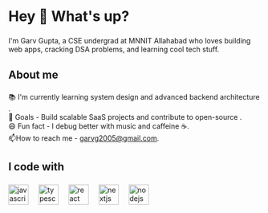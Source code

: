 <h1 align="left">Hey 👋 What's up?</h1>

###

<p align="left">I'm Garv Gupta, a CSE undergrad at MNNIT Allahabad who loves building web apps, cracking DSA problems, and learning cool tech stuff.</p>

###

<h2 align="left">About me</h2>

###

<p align="left">📚 I'm currently learning system design and advanced backend architecture .<br>🎯 Goals - Build scalable SaaS projects and contribute to open-source .<br>😄 Fun fact - I debug better with music and caffeine ☕.<br>📫How to reach me - <a href="mailto:garvg2005@gmail.com">garvg2005@gmail.com</a>.

###

<h2 align="left">I code with</h2>

###

<div align="left">
  <img src="https://cdn.jsdelivr.net/gh/devicons/devicon/icons/javascript/javascript-original.svg" height="40" alt="javascript logo"  />
  <img width="12" />
  <img src="https://cdn.jsdelivr.net/gh/devicons/devicon/icons/typescript/typescript-original.svg" height="40" alt="typescript logo"  />
  <img width="12" />
  <img src="https://cdn.jsdelivr.net/gh/devicons/devicon/icons/react/react-original.svg" height="40" alt="react logo"  />
  <img width="12" />
  <img src="https://cdn.jsdelivr.net/gh/devicons/devicon/icons/nextjs/nextjs-original.svg" height="40" alt="nextjs logo"  />
  <img width="12" />
  <img src="https://cdn.jsdelivr.net/gh/devicons/devicon/icons/nodejs/nodejs-original.svg" height="40" alt="nodejs logo"  />
</div>

###
